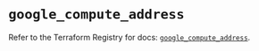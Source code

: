 # `google_compute_address`

Refer to the Terraform Registry for docs: [`google_compute_address`](https://registry.terraform.io/providers/hashicorp/google/5.13.0/docs/resources/compute_address).
